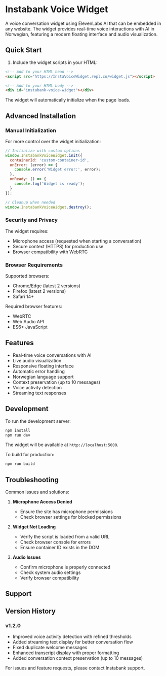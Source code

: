 # Instabank Voice Widget

A voice conversation widget using ElevenLabs AI that can be embedded in any website. The widget provides real-time voice interactions with AI in Norwegian, featuring a modern floating interface and audio visualization.

## Quick Start

1. Include the widget scripts in your HTML:

```html
<!-- Add to your HTML head -->
<script src="https://InstaVoiceWidget.repl.co/widget.js"></script>

<!-- Add to your HTML body -->
<div id="instabank-voice-widget"></div>
```

The widget will automatically initialize when the page loads.

## Advanced Installation

### Manual Initialization

For more control over the widget initialization:

```javascript
// Initialize with custom options
window.InstabankVoiceWidget.init({
  containerId: 'custom-container-id',
  onError: (error) => {
    console.error('Widget error:', error);
  },
  onReady: () => {
    console.log('Widget is ready');
  }
});

// Cleanup when needed
window.InstabankVoiceWidget.destroy();
```

### Security and Privacy

The widget requires:
- Microphone access (requested when starting a conversation)
- Secure context (HTTPS) for production use
- Browser compatibility with WebRTC

### Browser Requirements

Supported browsers:
- Chrome/Edge (latest 2 versions)
- Firefox (latest 2 versions)
- Safari 14+

Required browser features:
- WebRTC
- Web Audio API
- ES6+ JavaScript

## Features

- Real-time voice conversations with AI
- Live audio visualization
- Responsive floating interface
- Automatic error handling
- Norwegian language support
- Context preservation (up to 10 messages)
- Voice activity detection
- Streaming text responses

## Development

To run the development server:

```bash
npm install
npm run dev
```

The widget will be available at `http://localhost:5000`.

To build for production:

```bash
npm run build
```

## Troubleshooting

Common issues and solutions:

1. **Microphone Access Denied**
   - Ensure the site has microphone permissions
   - Check browser settings for blocked permissions

2. **Widget Not Loading**
   - Verify the script is loaded from a valid URL
   - Check browser console for errors
   - Ensure container ID exists in the DOM

3. **Audio Issues**
   - Confirm microphone is properly connected
   - Check system audio settings
   - Verify browser compatibility

## Support

## Version History

### v1.2.0
- Improved voice activity detection with refined thresholds
- Added streaming text display for better conversation flow
- Fixed duplicate welcome messages
- Enhanced transcript display with proper formatting
- Added conversation context preservation (up to 10 messages)

For issues and feature requests, please contact Instabank support.
